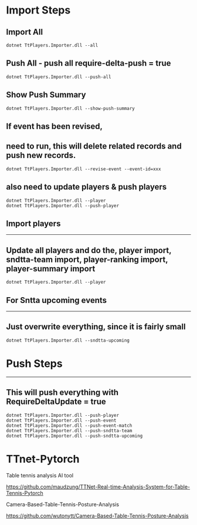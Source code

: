 # Import Steps


## Import All
```
dotnet TtPlayers.Importer.dll --all
```

## Push All - push all require-delta-push = true
```
dotnet TtPlayers.Importer.dll --push-all
```

## Show Push Summary
```
dotnet TtPlayers.Importer.dll --show-push-summary
```

## If event has been revised, 

need to run, this will delete related records and push new records.
---------------------------------------------------------------------------

```
dotnet TtPlayers.Importer.dll --revise-event --event-id=xxx
```

also need to update players & push players
-------------------------------------------

```
dotnet TtPlayers.Importer.dll --player
dotnet TtPlayers.Importer.dll --push-player
```


## Import players

--------------------
Update all players and do the, player import, sndtta-team import, player-ranking import, player-summary import
------------------------------------------------------

```
dotnet TtPlayers.Importer.dll --player
```

## For Sntta upcoming events
------------------------------
Just overwrite everything, since it is fairly small
------------------------------------------------------

```
dotnet TtPlayers.Importer.dll --sndtta-upcoming
```


# Push Steps
-----------------
This will push everything with RequireDeltaUpdate = true
--------------------------------------------------------

```
dotnet TtPlayers.Importer.dll --push-player
dotnet TtPlayers.Importer.dll --push-event
dotnet TtPlayers.Importer.dll --push-event-match
dotnet TtPlayers.Importer.dll --push-sndtta-team
dotnet TtPlayers.Importer.dll --push-sndtta-upcoming
```


# TTnet-Pytorch 

Table tennis analysis AI tool

https://github.com/maudzung/TTNet-Real-time-Analysis-System-for-Table-Tennis-Pytorch


Camera-Based-Table-Tennis-Posture-Analysis

https://github.com/wutonytt/Camera-Based-Table-Tennis-Posture-Analysis




